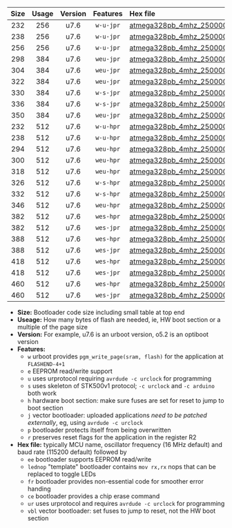 |Size|Usage|Version|Features|Hex file|
|:-:|:-:|:-:|:-:|:--|
|232|256|u7.6|`w-u-jpr`|[atmega328pb_4mhz_250000bps_ur_vbl.hex](https://raw.githubusercontent.com/stefanrueger/urboot/main/atmega328pb_4mhz_250000bps_ur_vbl.hex)|
|238|256|u7.6|`w-u-jpr`|[atmega328pb_4mhz_250000bps_lednop_ur_vbl.hex](https://raw.githubusercontent.com/stefanrueger/urboot/main/atmega328pb_4mhz_250000bps_lednop_ur_vbl.hex)|
|256|256|u7.6|`w-u-jpr`|[atmega328pb_4mhz_250000bps_lednop_fr_ur_vbl.hex](https://raw.githubusercontent.com/stefanrueger/urboot/main/atmega328pb_4mhz_250000bps_lednop_fr_ur_vbl.hex)|
|298|384|u7.6|`weu-jpr`|[atmega328pb_4mhz_250000bps_ee_ur_vbl.hex](https://raw.githubusercontent.com/stefanrueger/urboot/main/atmega328pb_4mhz_250000bps_ee_ur_vbl.hex)|
|304|384|u7.6|`weu-jpr`|[atmega328pb_4mhz_250000bps_ee_lednop_ur_vbl.hex](https://raw.githubusercontent.com/stefanrueger/urboot/main/atmega328pb_4mhz_250000bps_ee_lednop_ur_vbl.hex)|
|322|384|u7.6|`weu-jpr`|[atmega328pb_4mhz_250000bps_ee_lednop_fr_ur_vbl.hex](https://raw.githubusercontent.com/stefanrueger/urboot/main/atmega328pb_4mhz_250000bps_ee_lednop_fr_ur_vbl.hex)|
|330|384|u7.6|`w-s-jpr`|[atmega328pb_4mhz_250000bps_vbl.hex](https://raw.githubusercontent.com/stefanrueger/urboot/main/atmega328pb_4mhz_250000bps_vbl.hex)|
|336|384|u7.6|`w-s-jpr`|[atmega328pb_4mhz_250000bps_lednop_vbl.hex](https://raw.githubusercontent.com/stefanrueger/urboot/main/atmega328pb_4mhz_250000bps_lednop_vbl.hex)|
|350|384|u7.6|`weu-jpr`|[atmega328pb_4mhz_250000bps_ee_lednop_fr_ce_ur_vbl.hex](https://raw.githubusercontent.com/stefanrueger/urboot/main/atmega328pb_4mhz_250000bps_ee_lednop_fr_ce_ur_vbl.hex)|
|232|512|u7.6|`w-u-hpr`|[atmega328pb_4mhz_250000bps_ur.hex](https://raw.githubusercontent.com/stefanrueger/urboot/main/atmega328pb_4mhz_250000bps_ur.hex)|
|238|512|u7.6|`w-u-hpr`|[atmega328pb_4mhz_250000bps_lednop_ur.hex](https://raw.githubusercontent.com/stefanrueger/urboot/main/atmega328pb_4mhz_250000bps_lednop_ur.hex)|
|294|512|u7.6|`weu-hpr`|[atmega328pb_4mhz_250000bps_ee_ur.hex](https://raw.githubusercontent.com/stefanrueger/urboot/main/atmega328pb_4mhz_250000bps_ee_ur.hex)|
|300|512|u7.6|`weu-hpr`|[atmega328pb_4mhz_250000bps_ee_lednop_ur.hex](https://raw.githubusercontent.com/stefanrueger/urboot/main/atmega328pb_4mhz_250000bps_ee_lednop_ur.hex)|
|318|512|u7.6|`weu-hpr`|[atmega328pb_4mhz_250000bps_ee_lednop_fr_ur.hex](https://raw.githubusercontent.com/stefanrueger/urboot/main/atmega328pb_4mhz_250000bps_ee_lednop_fr_ur.hex)|
|326|512|u7.6|`w-s-hpr`|[atmega328pb_4mhz_250000bps.hex](https://raw.githubusercontent.com/stefanrueger/urboot/main/atmega328pb_4mhz_250000bps.hex)|
|332|512|u7.6|`w-s-hpr`|[atmega328pb_4mhz_250000bps_lednop.hex](https://raw.githubusercontent.com/stefanrueger/urboot/main/atmega328pb_4mhz_250000bps_lednop.hex)|
|346|512|u7.6|`weu-hpr`|[atmega328pb_4mhz_250000bps_ee_lednop_fr_ce_ur.hex](https://raw.githubusercontent.com/stefanrueger/urboot/main/atmega328pb_4mhz_250000bps_ee_lednop_fr_ce_ur.hex)|
|382|512|u7.6|`wes-hpr`|[atmega328pb_4mhz_250000bps_ee.hex](https://raw.githubusercontent.com/stefanrueger/urboot/main/atmega328pb_4mhz_250000bps_ee.hex)|
|382|512|u7.6|`wes-jpr`|[atmega328pb_4mhz_250000bps_ee_vbl.hex](https://raw.githubusercontent.com/stefanrueger/urboot/main/atmega328pb_4mhz_250000bps_ee_vbl.hex)|
|388|512|u7.6|`wes-hpr`|[atmega328pb_4mhz_250000bps_ee_lednop.hex](https://raw.githubusercontent.com/stefanrueger/urboot/main/atmega328pb_4mhz_250000bps_ee_lednop.hex)|
|388|512|u7.6|`wes-jpr`|[atmega328pb_4mhz_250000bps_ee_lednop_vbl.hex](https://raw.githubusercontent.com/stefanrueger/urboot/main/atmega328pb_4mhz_250000bps_ee_lednop_vbl.hex)|
|418|512|u7.6|`wes-hpr`|[atmega328pb_4mhz_250000bps_ee_lednop_fr.hex](https://raw.githubusercontent.com/stefanrueger/urboot/main/atmega328pb_4mhz_250000bps_ee_lednop_fr.hex)|
|418|512|u7.6|`wes-jpr`|[atmega328pb_4mhz_250000bps_ee_lednop_fr_vbl.hex](https://raw.githubusercontent.com/stefanrueger/urboot/main/atmega328pb_4mhz_250000bps_ee_lednop_fr_vbl.hex)|
|460|512|u7.6|`wes-hpr`|[atmega328pb_4mhz_250000bps_ee_lednop_fr_ce.hex](https://raw.githubusercontent.com/stefanrueger/urboot/main/atmega328pb_4mhz_250000bps_ee_lednop_fr_ce.hex)|
|460|512|u7.6|`wes-jpr`|[atmega328pb_4mhz_250000bps_ee_lednop_fr_ce_vbl.hex](https://raw.githubusercontent.com/stefanrueger/urboot/main/atmega328pb_4mhz_250000bps_ee_lednop_fr_ce_vbl.hex)|

- **Size:** Bootloader code size including small table at top end
- **Useage:** How many bytes of flash are needed, ie, HW boot section or a multiple of the page size
- **Version:** For example, u7.6 is an urboot version, o5.2 is an optiboot version
- **Features:**
  + `w` urboot provides `pgm_write_page(sram, flash)` for the application at `FLASHEND-4+1`
  + `e` EEPROM read/write support
  + `u` uses urprotocol requiring `avrdude -c urclock` for programming
  + `s` uses skeleton of STK500v1 protocol; `-c urclock` and `-c arduino` both work
  + `h` hardware boot section: make sure fuses are set for reset to jump to boot section
  + `j` vector bootloader: uploaded applications *need to be patched externally*, eg, using `avrdude -c urclock`
  + `p` bootloader protects itself from being overwritten
  + `r` preserves reset flags for the application in the register R2
- **Hex file:** typically MCU name, oscillator frequency (16 MHz default) and baud rate (115200 default) followed by
  + `ee` bootloader supports EEPROM read/write
  + `lednop` "template" bootloader contains `mov rx,rx` nops that can be replaced to toggle LEDs
  + `fr` bootloader provides non-essential code for smoother error handing
  + `ce` bootloader provides a chip erase command
  + `ur` uses urprotocol and requires `avrdude -c urclock` for programming
  + `vbl` vector bootloader: set fuses to jump to reset, not the HW boot section
